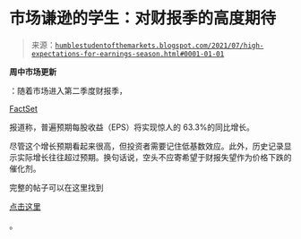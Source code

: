 <!--yml

类别：未分类

日期：2024-05-18 01:57:40

-->

# 市场谦逊的学生：对财报季的高度期待

> 来源：[`humblestudentofthemarkets.blogspot.com/2021/07/high-expectations-for-earnings-season.html#0001-01-01`](https://humblestudentofthemarkets.blogspot.com/2021/07/high-expectations-for-earnings-season.html#0001-01-01)

**周中市场更新**

：随着市场进入第二季度财报季，

[FactSet](https://www.factset.com/hubfs/Website/Resources%20Section/Research%20Desk/Earnings%20Insight/EarningsInsight_070921.pdf)

报道称，普遍预期每股收益（EPS）将实现惊人的 63.3%的同比增长。

尽管这个增长预期看起来很高，但投资者需要记住低基数效应。此外，历史记录显示实际增长往往超过预期。换句话说，空头不应寄希望于财报失望作为价格下跌的催化剂。

完整的帖子可以在这里找到

[点击这里](https://humblestudentofthemarkets.com/2021/07/14/high-expectations-for-earnings-season/)

。
